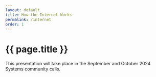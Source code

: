 ```yaml
---
layout: default
title: How the Internet Works
permalink: /internet
order: 1
---
```


# {{ page.title }}

This presentation will take place in the September and October 2024 Systems community calls.